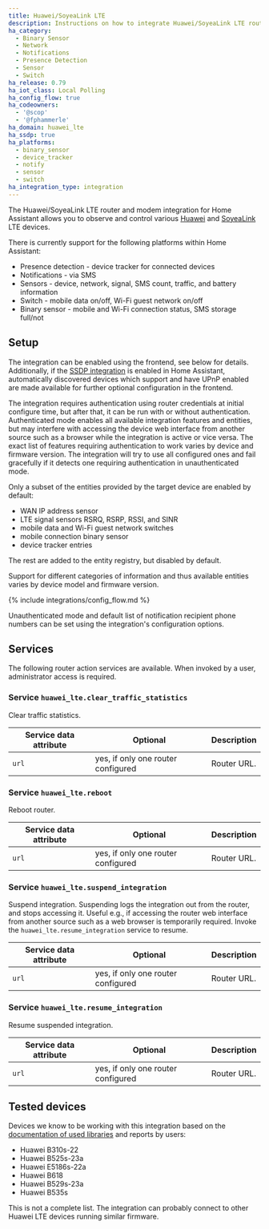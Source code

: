 ```yaml
---
title: Huawei/SoyeaLink LTE
description: Instructions on how to integrate Huawei/SoyeaLink LTE router and modem devices with Home Assistant.
ha_category:
  - Binary Sensor
  - Network
  - Notifications
  - Presence Detection
  - Sensor
  - Switch
ha_release: 0.79
ha_iot_class: Local Polling
ha_config_flow: true
ha_codeowners:
  - '@scop'
  - '@fphammerle'
ha_domain: huawei_lte
ha_ssdp: true
ha_platforms:
  - binary_sensor
  - device_tracker
  - notify
  - sensor
  - switch
ha_integration_type: integration
---
```


The Huawei/SoyeaLink LTE router and modem integration for Home Assistant allows
you to observe and control various [Huawei](https://consumer.huawei.com/en/routers/)
and [SoyeaLink](https://www.soyea-tech.com/) LTE devices.

There is currently support for the following platforms within Home Assistant:

- Presence detection - device tracker for connected devices
- Notifications - via SMS
- Sensors - device, network, signal, SMS count, traffic, and battery information
- Switch - mobile data on/off, Wi-Fi guest network on/off
- Binary sensor - mobile and Wi-Fi connection status, SMS storage full/not

## Setup

The integration can be enabled using the frontend, see below for details.
Additionally, if the [SSDP integration](/integrations/ssdp) is
enabled in Home Assistant, automatically discovered devices
which support and have UPnP enabled are made available for further
optional configuration in the frontend.

The integration requires authentication using router credentials at
initial configure time, but after that, it can be run with or without
authentication. Authenticated mode enables all available integration
features and entities, but may interfere with accessing the device web
interface from another source such as a browser while the integration
is active or vice versa. The exact list of features requiring
authentication to work varies by device and firmware version. The
integration will try to use all configured ones and fail gracefully if
it detects one requiring authentication in unauthenticated mode.

Only a subset of the entities provided by the target device are
enabled by default:

- WAN IP address sensor
- LTE signal sensors RSRQ, RSRP, RSSI, and SINR
- mobile data and Wi-Fi guest network switches
- mobile connection binary sensor
- device tracker entries

The rest are added to the entity registry, but disabled by default.

Support for different categories of information and thus available
entities varies by device model and firmware version.

{% include integrations/config_flow.md %}

Unauthenticated mode and default list of notification recipient phone
numbers can be set using the integration's configuration options.

## Services

The following router action services are available. When invoked by a user, administrator access is required.

### Service `huawei_lte.clear_traffic_statistics`

Clear traffic statistics.

| Service data attribute | Optional | Description |
| ---------------------- | -------- | ----------- |
| `url`                  | yes, if only one router configured | Router URL. |

### Service `huawei_lte.reboot`

Reboot router.

| Service data attribute | Optional | Description |
| ---------------------- | -------- | ----------- |
| `url`                  | yes, if only one router configured | Router URL. |

### Service `huawei_lte.suspend_integration`

Suspend integration. Suspending logs the integration out from the router, and stops accessing it.
Useful e.g.,  if accessing the router web interface from another source such as a web browser is temporarily required.
Invoke the `huawei_lte.resume_integration` service to resume.

| Service data attribute | Optional | Description |
| ---------------------- | -------- | ----------- |
| `url`                  | yes, if only one router configured | Router URL. |

### Service `huawei_lte.resume_integration`

Resume suspended integration.

| Service data attribute | Optional | Description |
| ---------------------- | -------- | ----------- |
| `url`                  | yes, if only one router configured | Router URL. |

## Tested devices

Devices we know to be working with this integration based on the [documentation of used libraries](https://github.com/Salamek/huawei-lte-api/#huawei-lte-api) and reports by users:

- Huawei B310s-22
- Huawei B525s-23a
- Huawei E5186s-22a
- Huawei B618
- Huawei B529s-23a
- Huawei B535s

This is not a complete list. The integration can probably connect to other Huawei LTE devices running similar firmware.
